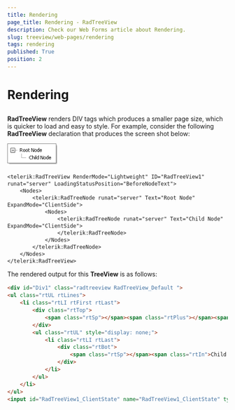 ```yaml
---
title: Rendering
page_title: Rendering - RadTreeView
description: Check our Web Forms article about Rendering.
slug: treeview/web-pages/rendering
tags: rendering
published: True
position: 2
---
```


# Rendering



## 

**RadTreeView** renders DIV tags which produces a smaller page size, which is quicker to load and easy to style. For example, consider the following **RadTreeView** declaration that produces the screen shot below:



![](images/treeview_webpages.png)

````ASPNET
<telerik:RadTreeView RenderMode="Lightweight" ID="RadTreeView1" runat="server" LoadingStatusPosition="BeforeNodeText">
    <Nodes>
        <telerik:RadTreeNode runat="server" Text="Root Node" ExpandMode="ClientSide">
            <Nodes>
                <telerik:RadTreeNode runat="server" Text="Child Node" ExpandMode="ClientSide">
                </telerik:RadTreeNode>
            </Nodes>
        </telerik:RadTreeNode>
    </Nodes>
</telerik:RadTreeView>
````



The rendered output for this **TreeView** is as follows:

````HTML
<div id="Div1" class="radtreeview RadTreeView_Default ">
<ul class="rtUL rtLines">
    <li class="rtLI rtFirst rtLast">
        <div class="rtTop">
            <span class="rtSp"></span><span class="rtPlus"></span><span class="rtIn">Root Node</span>
        </div>
        <ul class="rtUL" style="display: none;">
            <li class="rtLI rtLast">
                <div class="rtBot">
                    <span class="rtSp"></span><span class="rtIn">Child Node</span>
                </div>
            </li>
        </ul>
    </li>
</ul>
<input id="RadTreeView1_ClientState" name="RadTreeView1_ClientState" type="hidden" /></div>
````




